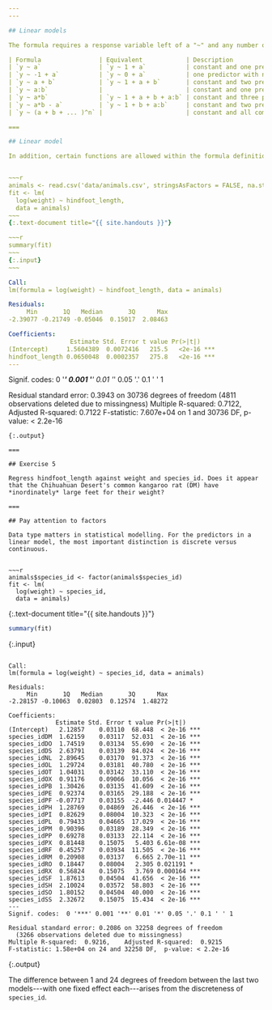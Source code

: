 ```yaml
---
---

## Linear models

The formula requires a response variable left of a "~" and any number of predictors to its right.

| Formula                | Equivalent            | Description                                                                               |
| `y ~ a`                | `y ~ 1 + a`           | constant and one predictor                                                                |
| `y ~ -1 + a`           | `y ~ 0 + a`           | one predictor with no constant                                                            |
| `y ~ a + b`            | `y ~ 1 + a + b`       | constant and two predictors                                                               |
| `y ~ a:b`              |                       | constant and one predictor, the interaction of (at least) one factor and another variable |
| `y ~ a*b`              | `y ~ 1 + a + b + a:b` | constant and three predictors                                                             |
| `y ~ a*b - a`          | `y ~ 1 + b + a:b`     | constant and two predictors                                                               |
| `y ~ (a + b + ... )^n` |                       | constant and all combinations of predictors up to order `n`                               |

===

## Linear model

In addition, certain functions are allowed within the formula definition.


~~~r
animals <- read.csv('data/animals.csv', stringsAsFactors = FALSE, na.strings = '')
fit <- lm(
  log(weight) ~ hindfoot_length,
  data = animals)
~~~
{:.text-document title="{{ site.handouts }}"}

~~~r
summary(fit)
~~~
{:.input}
~~~

Call:
lm(formula = log(weight) ~ hindfoot_length, data = animals)

Residuals:
     Min       1Q   Median       3Q      Max 
-2.39077 -0.21749 -0.05046  0.15017  2.08463 

Coefficients:
                 Estimate Std. Error t value Pr(>|t|)    
(Intercept)     1.5604389  0.0072416   215.5   <2e-16 ***
hindfoot_length 0.0650048  0.0002357   275.8   <2e-16 ***
---
```

Signif. codes:  0 '***' 0.001 '**' 0.01 '*' 0.05 '.' 0.1 ' ' 1

Residual standard error: 0.3943 on 30736 degrees of freedom
  (4811 observations deleted due to missingness)
Multiple R-squared:  0.7122,	Adjusted R-squared:  0.7122 
F-statistic: 7.607e+04 on 1 and 30736 DF,  p-value: < 2.2e-16
~~~
{:.output}

===

## Exercise 5

Regress hindfoot_length against weight and species_id. Does it appear that the Chihuahuan Desert's common kangaroo rat (DM) have *inordinately* large feet for their weight?

===

## Pay attention to factors

Data type matters in statistical modelling. For the predictors in a linear model, the most important distinction is discrete versus continuous.


~~~r
animals$species_id <- factor(animals$species_id)
fit <- lm(
  log(weight) ~ species_id,
  data = animals)
~~~
{:.text-document title="{{ site.handouts }}"}

~~~r
summary(fit)
~~~
{:.input}
~~~

Call:
lm(formula = log(weight) ~ species_id, data = animals)

Residuals:
     Min       1Q   Median       3Q      Max 
-2.28157 -0.10063  0.02803  0.12574  1.48272 

Coefficients:
             Estimate Std. Error t value Pr(>|t|)    
(Intercept)   2.12857    0.03110  68.448  < 2e-16 ***
species_idDM  1.62159    0.03117  52.031  < 2e-16 ***
species_idDO  1.74519    0.03134  55.690  < 2e-16 ***
species_idDS  2.63791    0.03139  84.024  < 2e-16 ***
species_idNL  2.89645    0.03170  91.373  < 2e-16 ***
species_idOL  1.29724    0.03181  40.780  < 2e-16 ***
species_idOT  1.04031    0.03142  33.110  < 2e-16 ***
species_idOX  0.91176    0.09066  10.056  < 2e-16 ***
species_idPB  1.30426    0.03135  41.609  < 2e-16 ***
species_idPE  0.92374    0.03165  29.188  < 2e-16 ***
species_idPF -0.07717    0.03155  -2.446 0.014447 *  
species_idPH  1.28769    0.04869  26.446  < 2e-16 ***
species_idPI  0.82629    0.08004  10.323  < 2e-16 ***
species_idPL  0.79433    0.04665  17.029  < 2e-16 ***
species_idPM  0.90396    0.03189  28.349  < 2e-16 ***
species_idPP  0.69278    0.03133  22.114  < 2e-16 ***
species_idPX  0.81448    0.15075   5.403 6.61e-08 ***
species_idRF  0.45257    0.03934  11.505  < 2e-16 ***
species_idRM  0.20908    0.03137   6.665 2.70e-11 ***
species_idRO  0.18447    0.08004   2.305 0.021191 *  
species_idRX  0.56824    0.15075   3.769 0.000164 ***
species_idSF  1.87613    0.04504  41.656  < 2e-16 ***
species_idSH  2.10024    0.03572  58.803  < 2e-16 ***
species_idSO  1.80152    0.04504  40.000  < 2e-16 ***
species_idSS  2.32672    0.15075  15.434  < 2e-16 ***
---
Signif. codes:  0 '***' 0.001 '**' 0.01 '*' 0.05 '.' 0.1 ' ' 1

Residual standard error: 0.2086 on 32258 degrees of freedom
  (3266 observations deleted due to missingness)
Multiple R-squared:  0.9216,	Adjusted R-squared:  0.9215 
F-statistic: 1.58e+04 on 24 and 32258 DF,  p-value: < 2.2e-16
~~~
{:.output}

The difference between 1 and 24 degrees of freedom between the last two models---with one fixed effect each---arises from the discreteness of `species_id`.
